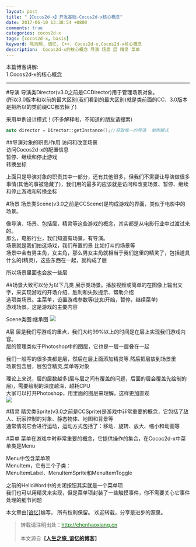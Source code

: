 ```yaml
---
layout: post
title: "【Cocos2d-x】开发基础-Cocos2d-x核心概念"
date: 2017-06-10 13:38:54 +0800
comments: true
categories: cocos2d-x
tags: [cocos2d-x, basis]
keyword: 陈浩翔, 谙忆, C++, Cocos2d-x,Cocos2d-x核心概念
description:  Cocos2d-x的核心概念 导演 场景 层 精灵 菜单
---
```


本篇博客讲解:  
1.Cocos2d-x的核心概念

<!-- more -->
----------
#导演
导演类Director(v3.0之前是CCDirector)用于管理场景对象。  
(所以3.0版本和以前的最大区别(我们看到的最大区别)就是类前面的CC，3.0版本是把所以的类前缀CC都去掉了)

采用单例设计模式！(不多解释啦，不知道的朋友请搜索)
```c++ 获得导演类Director实例语句
auto director = Director::getInstance();//获取唯一的导演  单例模式
```

##导演对象的职责/作用
访问和改变场景  
访问Cocos2d-x的配置信息  
暂停、继续和停止游戏  
转换坐标  

上面只是导演对象的职责其中一部分，还有其他很多，但我们不需要让导演做很多事情(其他的事被隐藏了)，我们用的最多的应该就是访问和改变场景、暂停、继续和停止游戏和转换坐标  

#场景
场景类Scene(v3.0之前是CCScene)是构成游戏的界面，类似于电影中的场景。

像导演、场景、包括层，精灵等这些游戏的概念，其实都是从电影行业中过渡过来的。  
那么，电影行业，我们知道有场景，有导演。  
场景就是我们拍这场戏，我们布置的景  比如打斗的场景等  
场景中会有男主角，女主角，那么男女主角就相当于我们这里的精灵了，包括道具什么的(精灵)，这些东西在一起，就构成了层  
  
所以场景里面也会放一些层  

##场景大致可以分为以下几类
展示类场景。播放视频或简单的在图像上输出文字，来实现游戏的开场介绍、胜利和失败提示、帮助介绍  
选项类场景。主菜单，设置游戏参数等(比如开始，暂停，继续菜单)  
游戏场景。这是游戏的主要内容  

Scene类图:继承图
![](http://i.imgur.com/2S6h9PZ.png)

#层
层是我们写游戏的重点，我们大约99%以上的时间是在层上实现我们游戏内容。  
层的管理类似于Photoshop中的图层，它也是一层一层叠在一起  

我们一般写的很多类都是层，然后在层上面添加精灵等.然后把层放到场景里  
场景包含层，层包含精灵,菜单等对象  

理论上来说，层的层数越多(层与层之间有覆盖的问题，后面的层会覆盖先绘制的层)，需要绘制的深度越深，越耗CPU  
大家可以打开Photoshop，用里面的图层来理解，这样更加直观  
![](http://i.imgur.com/4XUGFsE.png)

#精灵
精灵类Sprite(v3.0之前是CCSprite)是游戏中非常重要的概念，它包括了敌人、玩家控制的对象、静态物体、地图和背景等  
通常情况它会进行运动，运动方式包括了：移动、旋转、放大、缩小和动画等  


#菜单
菜单在游戏中时非常重要的概念，它提供操作的集合，在Cococ2d-x中菜单类是Menu  

Menu中包含菜单项  
MenuItem，它有三个子类：  
MenuItemLabel、MenuItemSprite和MenuItemToggle  

之前的HelloWord中的关闭按钮其实就是一个菜单项  
我们也可以用精灵来实现，但是菜单项封装了一些触摸事件，你不需要关心它事件处理的细节问题  

本文章由<a href="http://chenhaoxiang.cn/">[谙忆]</a>编写， 所有权利保留。 
欢迎转载，分享是进步的源泉。
<blockquote cite='陈浩翔'>
<p background-color='#D3D3D3'>转载请注明出处：<a href='http://chenhaoxiang.cn'><font color="green">http://chenhaoxiang.cn</font></a><br><br>
本文源自<strong>【<a href='http://chenhaoxiang.cn' target='_blank'>人生之旅_谙忆的博客</a>】</strong></p>
</blockquote>